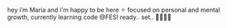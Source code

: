   hey i’m Maria and i'm happy to be here ✧
   focused on personal and mental growth,
       currently learning code @FES!
             ready.. set.. 🚀👩🏽‍💻
      
<!---
Chidinma18/Chidinma18 is a ✨ special ✨ repository because its `README.md` (this file) appears on your GitHub profile.
You can click the Preview link to take a look at your changes.
--->
